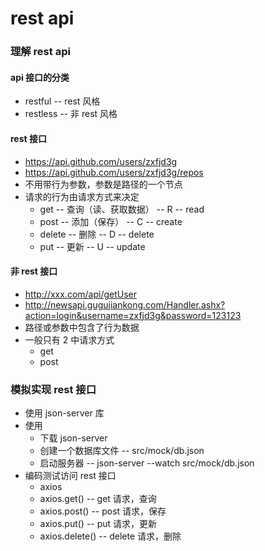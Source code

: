 # rest api
### 理解 rest api
#### api 接口的分类
- restful -- rest 风格
- restless -- 非 rest 风格

#### rest 接口
- https://api.github.com/users/zxfjd3g
- https://api.github.com/users/zxfjd3g/repos
- 不用带行为参数，参数是路径的一个节点
- 请求的行为由请求方式来决定
	- get -- 查询（读、获取数据） -- R -- read
	- post -- 添加（保存） -- C -- create
	- delete -- 删除 -- D -- delete
	- put -- 更新 -- U -- update

#### 非 rest 接口
- http://xxx.com/api/getUser
- http://newsapi.gugujiankong.com/Handler.ashx?action=login&username=zxfjd3g&password=123123
- 路径或参数中包含了行为数据
- 一般只有 2 中请求方式
	- get
	- post

### 模拟实现 rest 接口
- 使用 json-server 库
- 使用
	- 下载 json-server
	- 创建一个数据库文件 -- src/mock/db.json
	- 启动服务器 -- json-server --watch src/mock/db.json
- 编码测试访问 rest 接口
	- axios
	- axios.get() -- get 请求，查询
	- axios.post() -- post 请求，保存
	- axios.put() -- put 请求，更新
	- axios.delete() -- delete 请求，删除